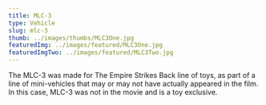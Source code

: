 ```yaml
---
title: MLC-3
type: Vehicle
slug: mlc-3
thumb: ../images/thumbs/MLC3One.jpg
featuredImg: ../images/featured/MLC3One.jpg
featuredImgTwo: ../images/featured/MLC3Two.jpg
---
```


The MLC-3 was made for The Empire Strikes Back line of toys, as part of a line of mini-vehicles that may or may not have actually appeared in the film.  In this case, MLC-3 was not in the movie and is a toy exclusive.
